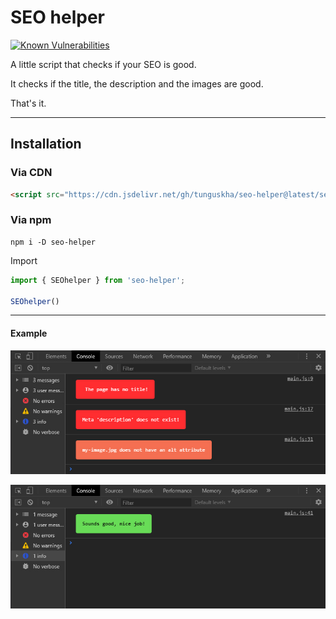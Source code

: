 # SEO helper
[![Known Vulnerabilities](https://snyk.io/test/npm/seo-helper/1.0.2/badge.svg)](https://snyk.io/test/npm/seo-helper/1.0.2)

A little script that checks if your SEO is good.

It checks if the title, the description and the images are good.

That's it.

---

## Installation

### Via CDN

```html
<script src="https://cdn.jsdelivr.net/gh/tunguskha/seo-helper@latest/seo-helper.min.js"></script>
```

### Via npm

```cli
npm i -D seo-helper
```

Import

```js
import { SEOhelper } from 'seo-helper';

SEOhelper() 
```

---

#### Example

<p align="center">
  <img width="646" height="auto" src="imgs/error-console.jpg">
</p>

<p align="center">
  <img width="646" height="auto" src="imgs/success-console.jpg">
</p>
